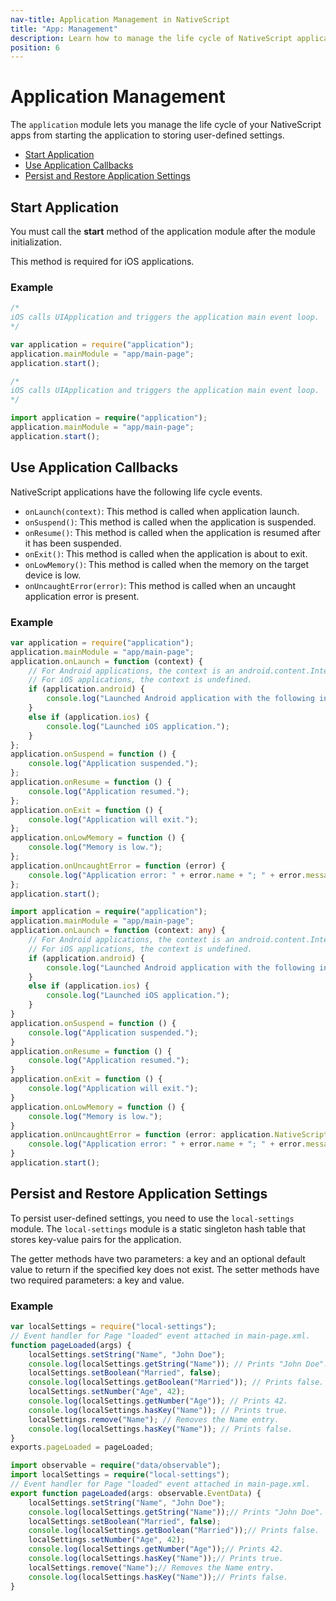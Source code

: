 ```yaml
---
nav-title: Application Management in NativeScript
title: "App: Management"
description: Learn how to manage the life cycle of NativeScript applications from application start to storing user-defined settings.
position: 6
---
```


# Application Management

The `application` module lets you manage the life cycle of your NativeScript apps from starting the application to storing user-defined settings.

* [Start Application](#start-application)
* [Use Application Callbacks](#use-application-callbacks)
* [Persist and Restore Application Settings](#persist-and-restore-application-settings)

## Start Application

You must call the **start** method of the application module after the module initialization. 

This method is required for iOS applications. 

### Example

``` JavaScript
/*
iOS calls UIApplication and triggers the application main event loop.
*/

var application = require("application");
application.mainModule = "app/main-page";
application.start();
```
``` TypeScript
/*
iOS calls UIApplication and triggers the application main event loop.
*/

import application = require("application");
application.mainModule = "app/main-page";
application.start();
```

## Use Application Callbacks

NativeScript applications have the following life cycle events.

+ `onLaunch(context)`: This method is called when application launch.
+ `onSuspend()`: This method is called when the application is suspended.
+ `onResume()`: This method is called when the application is resumed after it has been suspended.
+ `onExit()`: This method is called when the application is about to exit.
+ `onLowMemory()`: This method is called when the memory on the target device is low.
+ `onUncaughtError(error)`: This method is called when an uncaught application error is present.

### Example

``` JavaScript
var application = require("application");
application.mainModule = "app/main-page";
application.onLaunch = function (context) {
    // For Android applications, the context is an android.content.Intent class.
    // For iOS applications, the context is undefined.
    if (application.android) {
        console.log("Launched Android application with the following intent: " + context + ".");
    }
    else if (application.ios) {
        console.log("Launched iOS application.");
    }
};
application.onSuspend = function () {
    console.log("Application suspended.");
};
application.onResume = function () {
    console.log("Application resumed.");
};
application.onExit = function () {
    console.log("Application will exit.");
};
application.onLowMemory = function () {
    console.log("Memory is low.");
};
application.onUncaughtError = function (error) {
    console.log("Application error: " + error.name + "; " + error.message + "; " + error.nativeError);
};
application.start();
```
``` TypeScript
import application = require("application");
application.mainModule = "app/main-page";
application.onLaunch = function (context: any) {
    // For Android applications, the context is an android.content.Intent class.
    // For iOS applications, the context is undefined.
    if (application.android) {
        console.log("Launched Android application with the following intent: " + context + ".");
    }
    else if (application.ios) {
        console.log("Launched iOS application.");
    }
}
application.onSuspend = function () {
    console.log("Application suspended.");
}
application.onResume = function () {
    console.log("Application resumed.");
}
application.onExit = function () {
    console.log("Application will exit.");
}
application.onLowMemory = function () {
    console.log("Memory is low.");
}
application.onUncaughtError = function (error: application.NativeScriptError) {
    console.log("Application error: " + error.name + "; " + error.message + "; " + error.nativeError);
}
application.start();
```

## Persist and Restore Application Settings

To persist user-defined settings, you need to use the `local-settings` module. The `local-settings` module is a static singleton hash table that stores key-value pairs for the application. 

The getter methods have two parameters: a key and an optional default value to return if the specified key does not exist.
The setter methods have two required parameters: a key and value. 

### Example

``` JavaScript
var localSettings = require("local-settings");
// Event handler for Page "loaded" event attached in main-page.xml.
function pageLoaded(args) {
    localSettings.setString("Name", "John Doe");
    console.log(localSettings.getString("Name")); // Prints "John Doe".
    localSettings.setBoolean("Married", false);
    console.log(localSettings.getBoolean("Married")); // Prints false.
    localSettings.setNumber("Age", 42);
    console.log(localSettings.getNumber("Age")); // Prints 42.
    console.log(localSettings.hasKey("Name")); // Prints true.
    localSettings.remove("Name"); // Removes the Name entry.
    console.log(localSettings.hasKey("Name")); // Prints false.
}
exports.pageLoaded = pageLoaded;
```
``` TypeScript
import observable = require("data/observable");
import localSettings = require("local-settings");
// Event handler for Page "loaded" event attached in main-page.xml.
export function pageLoaded(args: observable.EventData) {
    localSettings.setString("Name", "John Doe");
    console.log(localSettings.getString("Name"));// Prints "John Doe".
    localSettings.setBoolean("Married", false);
    console.log(localSettings.getBoolean("Married"));// Prints false.
    localSettings.setNumber("Age", 42);
    console.log(localSettings.getNumber("Age"));// Prints 42.
    console.log(localSettings.hasKey("Name"));// Prints true.
    localSettings.remove("Name");// Removes the Name entry.
    console.log(localSettings.hasKey("Name"));// Prints false.
}
```